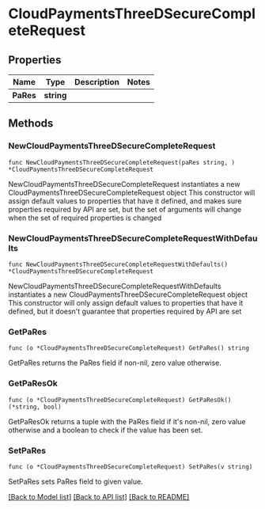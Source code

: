 # CloudPaymentsThreeDSecureCompleteRequest

## Properties

Name | Type | Description | Notes
------------ | ------------- | ------------- | -------------
**PaRes** | **string** |  | 

## Methods

### NewCloudPaymentsThreeDSecureCompleteRequest

`func NewCloudPaymentsThreeDSecureCompleteRequest(paRes string, ) *CloudPaymentsThreeDSecureCompleteRequest`

NewCloudPaymentsThreeDSecureCompleteRequest instantiates a new CloudPaymentsThreeDSecureCompleteRequest object
This constructor will assign default values to properties that have it defined,
and makes sure properties required by API are set, but the set of arguments
will change when the set of required properties is changed

### NewCloudPaymentsThreeDSecureCompleteRequestWithDefaults

`func NewCloudPaymentsThreeDSecureCompleteRequestWithDefaults() *CloudPaymentsThreeDSecureCompleteRequest`

NewCloudPaymentsThreeDSecureCompleteRequestWithDefaults instantiates a new CloudPaymentsThreeDSecureCompleteRequest object
This constructor will only assign default values to properties that have it defined,
but it doesn't guarantee that properties required by API are set

### GetPaRes

`func (o *CloudPaymentsThreeDSecureCompleteRequest) GetPaRes() string`

GetPaRes returns the PaRes field if non-nil, zero value otherwise.

### GetPaResOk

`func (o *CloudPaymentsThreeDSecureCompleteRequest) GetPaResOk() (*string, bool)`

GetPaResOk returns a tuple with the PaRes field if it's non-nil, zero value otherwise
and a boolean to check if the value has been set.

### SetPaRes

`func (o *CloudPaymentsThreeDSecureCompleteRequest) SetPaRes(v string)`

SetPaRes sets PaRes field to given value.



[[Back to Model list]](../README.md#documentation-for-models) [[Back to API list]](../README.md#documentation-for-api-endpoints) [[Back to README]](../README.md)


